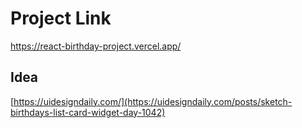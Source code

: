 # Project Link

https://react-birthday-project.vercel.app/



## Idea

[https://uidesigndaily.com/](https://uidesigndaily.com/posts/sketch-birthdays-list-card-widget-day-1042)
